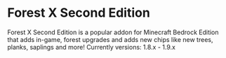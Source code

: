 # Forest X Second Edition
Forest X Second Edition is a popular addon for Minecraft Bedrock Edition that adds in-game, forest upgrades and adds new chips like new trees, planks, saplings and more!
Currently versions: 1.8.x - 1.9.x
